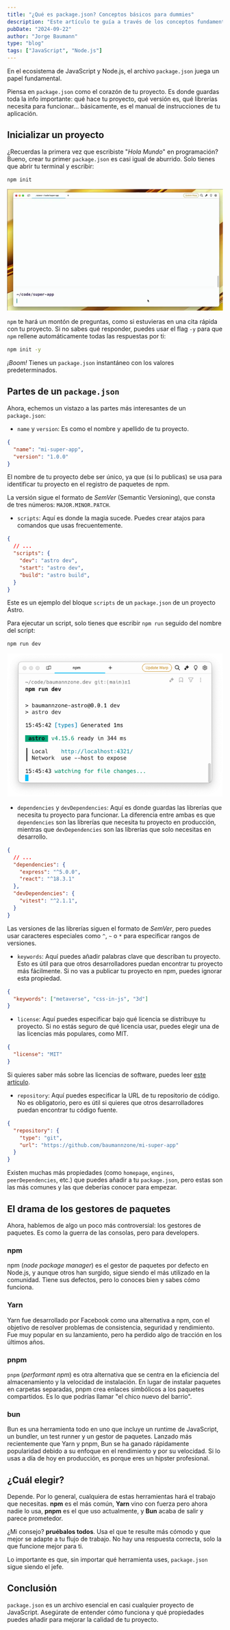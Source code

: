 ```yaml
---
title: "¿Qué es package.json? Conceptos básicos para dummies"
description: "Este artículo te guía a través de los conceptos fundamentales del package.json, revisando sus propiedades esenciales y qué gestores de paquetes puedes usar."
pubDate: "2024-09-22"
author: "Jorge Baumann"
type: "blog"
tags: ["JavaScript", "Node.js"]
---
```


En el ecosistema de JavaScript y Node.js, el archivo `package.json` juega un papel fundamental.

Piensa en `package.json` como el corazón de tu proyecto. Es donde guardas toda la info importante: qué hace tu proyecto, qué versión es, qué librerías necesita para funcionar... básicamente, es el manual de instrucciones de tu aplicación.

## Inicializar un proyecto

¿Recuerdas la primera vez que escribiste "_Hola Mundo_" en programación? Bueno, crear tu primer `package.json` es casi igual de aburrido. Solo tienes que abrir tu terminal y escribir:

```bash
npm init
```

![npm init](../../assets/blog/que-es-package-json-conceptos-basicos-para-dummies/npm-init.webp)

`npm` te hará un montón de preguntas, como si estuvieras en una cita rápida con tu proyecto. Si no sabes qué responder, puedes usar el flag `-y` para que `npm` rellene automáticamente todas las respuestas por ti:

```bash
npm init -y
```

_¡Boom!_ Tienes un `package.json` instantáneo con los valores predeterminados.

## Partes de un `package.json`

Ahora, echemos un vistazo a las partes más interesantes de un `package.json`:

- `name` y `version`: Es como el nombre y apellido de tu proyecto.

```json
{
  "name": "mi-super-app",
  "version": "1.0.0"
}
```

El nombre de tu proyecto debe ser único, ya que (si lo publicas) se usa para identificar tu proyecto en el registro de paquetes de npm. 

La versión sigue el formato de _SemVer_ (Semantic Versioning), que consta de tres números: `MAJOR.MINOR.PATCH`.

- `scripts`: Aquí es donde la magia sucede. Puedes crear atajos para comandos que usas frecuentemente.

```json
{
  // ...
  "scripts": {
    "dev": "astro dev",
    "start": "astro dev",
    "build": "astro build",
  }
}
```

Este es un ejemplo del bloque `scripts` de un `package.json` de un proyecto Astro.

Para ejecutar un script, solo tienes que escribir `npm run` seguido del nombre del script:

```bash
npm run dev
```

![npm run dev](../../assets/blog/que-es-package-json-conceptos-basicos-para-dummies/npm-run-dev.webp)

- `dependencies` y `devDependencies`: Aquí es donde guardas las librerías que necesita tu proyecto para funcionar. La diferencia entre ambas es que `dependencies` son las librerías que necesita tu proyecto en producción, mientras que `devDependencies` son las librerías que solo necesitas en desarrollo.

```json
{
  // ...
  "dependencies": {
    "express": "^5.0.0",
    "react": "^18.3.1"
  },
  "devDependencies": {
    "vitest": "^2.1.1",
  }
}
```

Las versiones de las librerías siguen el formato de _SemVer_, pero puedes usar caracteres especiales como `^`, `~` o `*` para especificar rangos de versiones.

- `keywords`: Aquí puedes añadir palabras clave que describan tu proyecto. Esto es útil para que otros desarrolladores puedan encontrar tu proyecto más fácilmente. Si no vas a publicar tu proyecto en npm, puedes ignorar esta propiedad.

```json
{
  "keywords": ["metaverse", "css-in-js", "3d"]
}
```

- `license`: Aquí puedes especificar bajo qué licencia se distribuye tu proyecto. Si no estás seguro de qué licencia usar, puedes elegir una de las licencias más populares, como MIT.

```json
{
  "license": "MIT"
}
```

Si quieres saber más sobre las licencias de software, puedes leer <a href="https://choosealicense.com/" target="_blank" rel="noopener noreferrer">este artículo</a>.


- `repository`: Aquí puedes especificar la URL de tu repositorio de código. No es obligatorio, pero es útil si quieres que otros desarrolladores puedan encontrar tu código fuente.

```json
{
  "repository": {
    "type": "git",
    "url": "https://github.com/baumannzone/mi-super-app"
  }
}
```

Existen muchas más propiedades (como `homepage`, `engines`, `peerDependencies`, etc.) que puedes añadir a tu `package.json`, pero estas son las más comunes y las que deberías conocer para empezar.

## El drama de los gestores de paquetes

Ahora, hablemos de algo un poco más controversial: los gestores de paquetes. Es como la guerra de las consolas, pero para developers.

### npm
npm (_node package manager_) es el gestor de paquetes por defecto en Node.js, y aunque otros han surgido, sigue siendo el más utilizado en la comunidad. Tiene sus defectos, pero lo conoces bien y sabes cómo funciona.

### Yarn
Yarn fue desarrollado por Facebook como una alternativa a npm, con el objetivo de resolver problemas de consistencia, seguridad y rendimiento. Fue muy popular en su lanzamiento, pero ha perdido algo de tracción en los últimos años.

### pnpm
`pnpm` (_performant npm_) es otra alternativa que se centra en la eficiencia del almacenamiento y la velocidad de instalación. En lugar de instalar paquetes en carpetas separadas, pnpm crea enlaces simbólicos a los paquetes compartidos. Es lo que podrías llamar "el chico nuevo del barrio".

### bun
Bun es una herramienta todo en uno que incluye un runtime de JavaScript, un bundler, un test runner y un gestor de paquetes. Lanzado más recientemente que Yarn y pnpm, Bun se ha ganado rápidamente popularidad debido a su enfoque en el rendimiento y por su velocidad. Si lo usas a día de hoy en producción, es porque eres un hipster profesional.

## ¿Cuál elegir?
Depende. Por lo general, cualquiera de estas herramientas hará el trabajo que necesitas. **npm** es el más común, **Yarn** vino con fuerza pero ahora nadie lo usa, **pnpm** es el que uso actualmente, y **Bun** acaba de salir y parece prometedor.

¿Mi consejo? **pruébalos todos**. Usa el que te resulte más cómodo y que mejor se adapte a tu flujo de trabajo. No hay una respuesta correcta, solo la que funcione mejor para ti.

Lo importante es que, sin importar qué herramienta uses, `package.json` sigue siendo el jefe.

## Conclusión

`package.json` es un archivo esencial en casi cualquier proyecto de JavaScript. Asegúrate de entender cómo funciona y qué propiedades puedes añadir para mejorar la calidad de tu proyecto.